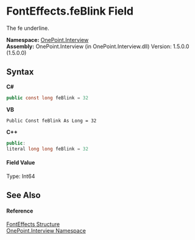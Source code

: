 # FontEffects.feBlink Field
 

The fe underline.

**Namespace:**&nbsp;<a href="N_OnePoint_Interview">OnePoint.Interview</a><br />**Assembly:**&nbsp;OnePoint.Interview (in OnePoint.Interview.dll) Version: 1.5.0.0 (1.5.0.0)

## Syntax

**C#**<br />
``` C#
public const long feBlink = 32
```

**VB**<br />
``` VB
Public Const feBlink As Long = 32
```

**C++**<br />
``` C++
public:
literal long long feBlink = 32
```


#### Field Value
Type: Int64

## See Also


#### Reference
<a href="T_OnePoint_Interview_FontEffects">FontEffects Structure</a><br /><a href="N_OnePoint_Interview">OnePoint.Interview Namespace</a><br />
